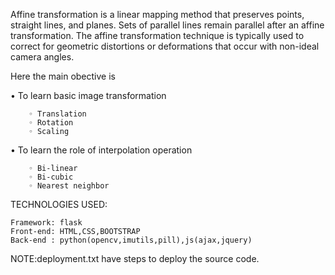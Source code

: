 Affine transformation is a linear mapping method that preserves points, straight lines, and planes. Sets of parallel lines remain parallel after an affine transformation. The affine transformation technique is typically used to correct for geometric distortions or deformations that occur with non-ideal camera angles.

Here the main obective is

   • To learn basic image transformation
   
        ◦ Translation
        ◦ Rotation
        ◦ Scaling
        
   • To learn the role of interpolation operation
   
        ◦ Bi-linear
        ◦ Bi-cubic
        ◦ Nearest neighbor
        
TECHNOLOGIES USED:
    
    Framework: flask
    Front-end: HTML,CSS,BOOTSTRAP
    Back-end : python(opencv,imutils,pill),js(ajax,jquery)
    
NOTE:deployment.txt have steps to deploy the source code.
